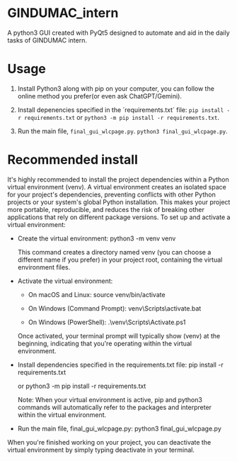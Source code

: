 # GINDUMAC_intern
A python3 GUI created with PyQt5 designed to automate and aid in the daily tasks of GINDUMAC intern.

# Usage

1. Install Python3 along with pip on your computer, you can follow the online method you prefer(or even ask ChatGPT/Gemini).

2. Install depenencies specified in the ´requirements.txt´ file: `pip install -r requirements.txt` or `python3 -m pip install -r requirements.txt`.

3. Run the main file, `final_gui_wlcpage.py`. `python3 final_gui_wlcpage.py`.

# Recommended install

It's highly recommended to install the project dependencies within a Python virtual environment (venv). A virtual environment creates an isolated space for your project's dependencies, preventing conflicts with other Python projects or your system's global Python installation. This makes your project more portable, reproducible, and reduces the risk of breaking other applications that rely on different package versions.
To set up and activate a virtual environment:
 * Create the virtual environment:
   python3 -m venv venv

   This command creates a directory named venv (you can choose a different name if you prefer) in your project root, containing the virtual environment files.
 * Activate the virtual environment:
   * On macOS and Linux:
     source venv/bin/activate

   * On Windows (Command Prompt):
     venv\Scripts\activate.bat

   * On Windows (PowerShell):
     .\venv\Scripts\Activate.ps1

   Once activated, your terminal prompt will typically show (venv) at the beginning, indicating that you're operating within the virtual environment.
 * Install dependencies specified in the requirements.txt file:
   pip install -r requirements.txt

   or
   python3 -m pip install -r requirements.txt

   Note: When your virtual environment is active, pip and python3 commands will automatically refer to the packages and interpreter within the virtual environment.
 * Run the main file, final_gui_wlcpage.py:
   python3 final_gui_wlcpage.py

When you're finished working on your project, you can deactivate the virtual environment by simply typing deactivate in your terminal.
